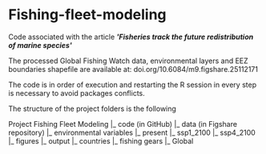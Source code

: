 # Fishing-fleet-modeling
Code associated with the article ***'Fisheries track the future redistribution of marine species'***

The processed Global Fishing Watch data, environmental layers and EEZ boundaries shapefile are available at: doi.org/10.6084/m9.figshare.25112171

The code is in order of execution and  restarting the R session in every step is necessary to avoid packages conflicts.

The structure of the project folders is the following

Project Fishing Fleet Modeling
  |_ code (in GitHub)
  |_ data (in Figshare repository)
  |_ environmental variables
    |_ present
    |_ ssp1_2100
    |_ ssp4_2100
  |_ figures
  |_ output
    |_ countries
    |_ fishing gears
    |_ Global
